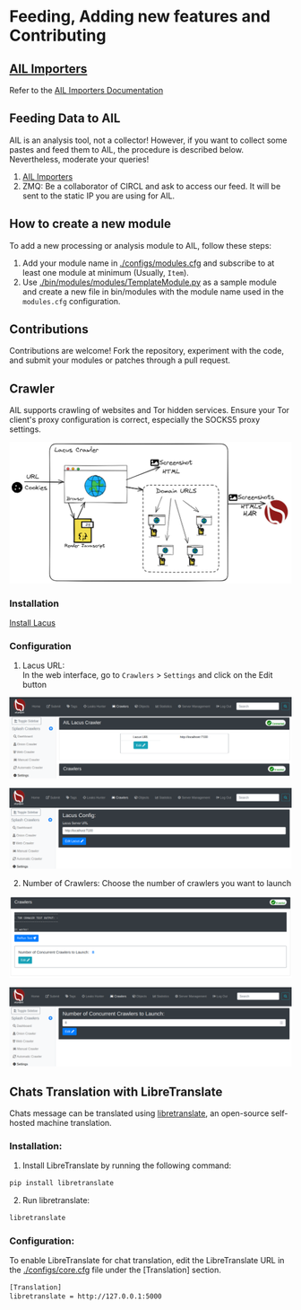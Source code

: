 
# Feeding, Adding new features and Contributing

## [AIL Importers](./doc/README.md#ail-importers)

Refer to the [AIL Importers Documentation](./doc/README.md#ail-importers)

## Feeding Data to AIL

AIL is an analysis tool, not a collector!
However, if you want to collect some pastes and feed them to AIL, the procedure is described below. Nevertheless, moderate your queries!

1. [AIL Importers](./doc/README.md#ail-importers)
2. ZMQ: Be a collaborator of CIRCL and ask to access our feed. It will be sent to the static IP you are using for AIL.

## How to create a new module

To add a new processing or analysis module to AIL, follow these steps:

1. Add your module name in [./configs/modules.cfg](./configs/modules.cfg) and subscribe to at least one module at minimum (Usually, `Item`).
2. Use [./bin/modules/modules/TemplateModule.py](./bin/modules/modules/TemplateModule.py) as a sample module and create a new file in bin/modules with the module name used in the `modules.cfg` configuration.


## Contributions

Contributions are welcome! Fork the repository, experiment with the code, and submit your modules or patches through a pull request.

## Crawler

AIL supports crawling of websites and Tor hidden services. Ensure your Tor client's proxy configuration is correct, especially the SOCKS5 proxy settings.

![Crawler](./doc/screenshots/ail-lacus.png?raw=true "AIL framework Crawler")

### Installation

[Install Lacus](https://github.com/ail-project/lacus)

### Configuration

1. Lacus URL:  
In the web interface, go to `Crawlers` > `Settings` and click on the Edit button

![AIL Crawler Config](./doc/screenshots/lacus_config.png?raw=true "AIL Lacus Config")

![AIL Crawler Config Edis](./doc/screenshots/lacus_config_edit.png?raw=true "AIL Lacus Config")

2. Number of Crawlers:
Choose the number of crawlers you want to launch

![Crawler Manager Nb Crawlers Config](./doc/screenshots/crawler_nb_captures.png?raw=true "AIL Lacus Nb Crawlers Config")

![Crawler Manager Nb Crawlers Config](./doc/screenshots/crawler_nb_captures_edit.png?raw=true "AIL Lacus Nb Crawlers Config")

## Chats Translation with LibreTranslate

Chats message can be translated using [libretranslate](https://github.com/LibreTranslate/LibreTranslate), an open-source self-hosted machine translation.

### Installation:  
1. Install LibreTranslate by running the following command:
```bash
pip install libretranslate
```
2. Run libretranslate:
```bash
libretranslate
```

### Configuration:
To enable LibreTranslate for chat translation, edit the LibreTranslate URL in the [./configs/core.cfg](./configs/core.cfg) file under the [Translation] section.
```
[Translation]
libretranslate = http://127.0.0.1:5000
```

